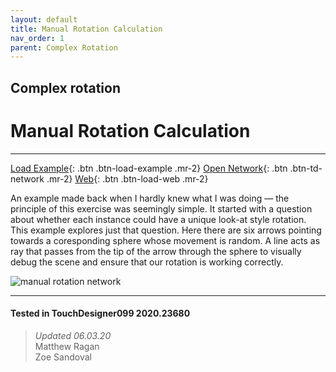 ```yaml
---
layout: default
title: Manual Rotation Calculation
nav_order: 1
parent: Complex Rotation
---
```


## Complex rotation
# Manual Rotation Calculation

*****

[Load Example](?actionable=1&action=load_tox&remotePath=){: .btn .btn-load-example .mr-2}
[Open Network](?actionable=1&action=open_floating_network){: .btn .btn-td-network .mr-2}
[Web](?actionable=1&action=open_in_browser){: .btn .btn-load-web .mr-2}

An example made back when I hardly knew what I was doing — the principle of this exercise was seemingly simple. It started with a question about whether each instance could have a unique look-at style rotation. This example explores just that question. Here there are six arrows pointing towards a coresponding sphere whose movement is random. A line acts as ray that passes from the tip of the arrow through the sphere to visually debug the scene and ensure that our rotation is working correctly.

![manual rotation network](../../assets/img/complex-rotation/manual-rotation/manual-rotation-01.jpg)

---

#### Tested in TouchDesigner099 2020.23680 
>*Updated 06.03.20*  
Matthew Ragan  
Zoe Sandoval  